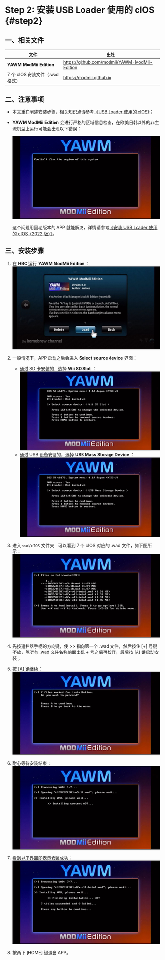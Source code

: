 # Step 2: 安装 USB Loader 使用的 cIOS  {#step2}


## 一、相关文件

| 文件 | 出处 |
| --- | --- |
| **YAWM ModMii Edition** | <https://github.com/modmii/YAWM-ModMii-Edition> |
| 7 个 cIOS 安装文件（.wad 格式） | <https://modmii.github.io> |


## 二、注意事项

- 本文重在阐述安装步骤，相关知识点请参考[《USB Loader 使用的 cIOS》](../cios-for-usb-loader/README.md)；

- **YAWM ModMii Edition** 会进行严格的区域信息检查，在欧美日韩以外的非主流机型上运行可能会出现以下错误：

  ![](./yawmME-unknown-region.png)

  这个问题用回老版本的 APP 就能解决，详情请参考[《安装 USB Loader 使用的 cIOS（2022 版）》](../some-yawmm-mod/README.md)。


## 三、安装步骤

1. 在 **HBC** 运行 **YAWM ModMii Edition** ：<br/>
  ![](./yawmME.png)

2. 一般情况下，APP 启动之后会进入 **Select source device** 界面：
    - 通过 SD 卡安装的，选择 **Wii SD Slot** ：<br/>
    ![](./yawmME-select-sd.png)
    - 通过 USB 设备安装的，选择 **USB Mass Storage Device** ：<br/>
    ![](./yawmME-select-usb.png)

3. 进入 `wad/cIOS` 文件夹，可以看到 7 个 cIOS 对应的 .wad 文件，如下图所示：<br/>
  ![](./yawmME-select-wads.png)

4. 先按遥控器手柄的方向键，使 >> 指向第一个 .wad 文件，然后按住 [+] 号键不放，等所有 .wad 文件名称前面出现 + 号之后再松开，最后按 [A] 键启动安装；

5. 按 [A] 键继续：<br/>
  ![](./yawmME-press-a-to-continue.png)

6. 耐心等待安装结束：<br/>
  ![](./yawmME-installing.png)

7. 看到以下界面即表示安装成功：<br/>
  ![](./yawmME-done.png)

8. 按两下 [HOME] 键退出 APP。
